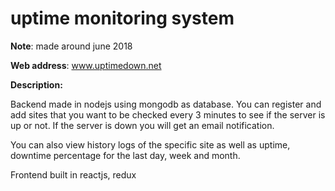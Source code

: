 uptime monitoring system
========================

**Note**: made around june 2018

**Web address**: www.uptimedown.net 


**Description:**

Backend made in nodejs using mongodb as database.
You can register and add sites that you want to be
checked every 3 minutes to see if the server is up or not.
If the server is down you will get an email notification.

You can also view history logs of the specific site as well as
uptime, downtime percentage for the last day, week and
month.

Frontend built in reactjs, redux